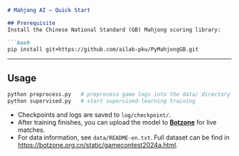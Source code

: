 ````markdown
# Mahjong AI – Quick Start

## Prerequisite
Install the Chinese National Standard (GB) Mahjong scoring library:

```bash
pip install git+https://github.com/ailab-pku/PyMahjongGB.git
````

---

## Usage

```bash
python preprocess.py   # preprocess game logs into the data/ directory
python supervised.py   # start supervised‑learning training
```

* Checkpoints and logs are saved to `log/checkpoint/`.
* After training finishes, you can upload the model to [**Botzone**](http://botzone.org.cn) for live matches.
* For data information, see `data/README-en.txt`. Full dataset can be find in https://botzone.org.cn/static/gamecontest2024a.html.

```
```

